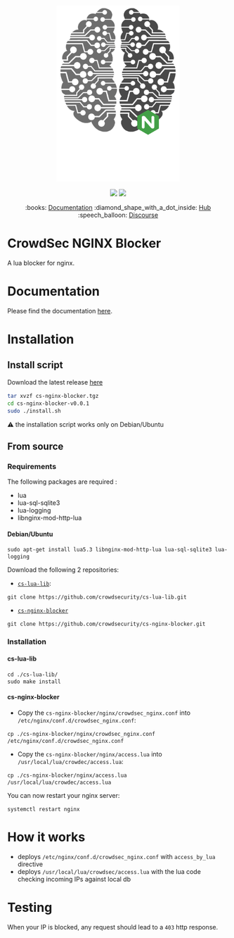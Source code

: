 <p align="center">
<img src="https://github.com/crowdsecurity/cs-nginx-blocker/raw/master/docs/assets/crowdsec_nginx_logo.png" alt="CrowdSec" title="CrowdSec" width="280" height="400" />
</p>
<p align="center">
<img src="https://img.shields.io/badge/build-pass-green">
<img src="https://img.shields.io/badge/tests-pass-green">
</p>
<p align="center">
:books: <a href="https://docs.crowdsec.net/blockers/nginx/installation/">Documentation</a>
:diamond_shape_with_a_dot_inside: <a href="https://hub.crowdsec.net">Hub</a>
:speech_balloon: <a href="https://discourse.crowdsec.net">Discourse </a>
</p>

# CrowdSec NGINX Blocker

A lua blocker for nginx.


# Documentation

Please find the documentation [here](https://docs.crowdsec.net/blockers/nginx/installation/).

# Installation

## Install script

Download the latest release [here](https://github.com/crowdsecurity/cs-nginx-blocker/releases)

```bash
tar xvzf cs-nginx-blocker.tgz
cd cs-nginx-blocker-v0.0.1
sudo ./install.sh
```

:warning: the installation script works only on Debian/Ubuntu

## From source

### Requirements

The following packages are required :

- lua
- lua-sql-sqlite3
- lua-logging
- libnginx-mod-http-lua

#### Debian/Ubuntu

```
sudo apt-get install lua5.3 libnginx-mod-http-lua lua-sql-sqlite3 lua-logging
```

Download the following 2 repositories:

- [`cs-lua-lib`](https://github.com/crowdsecurity/cs-lua-lib):
```
git clone https://github.com/crowdsecurity/cs-lua-lib.git
```

- [`cs-nginx-blocker`](https://github.com/crowdsecurity/cs-nginx-blocker)
```
git clone https://github.com/crowdsecurity/cs-nginx-blocker.git
```

### Installation

#### cs-lua-lib

```
cd ./cs-lua-lib/
sudo make install
```

#### cs-nginx-blocker

- Copy the `cs-nginx-blocker/nginx/crowdsec_nginx.conf` into `/etc/nginx/conf.d/crowdsec_nginx.conf`:
```
cp ./cs-nginx-blocker/nginx/crowdsec_nginx.conf /etc/nginx/conf.d/crowdsec_nginx.conf
```
- Copy the `cs-nginx-blocker/nginx/access.lua` into `/usr/local/lua/crowdec/access.lua`:
```
cp ./cs-nginx-blocker/nginx/access.lua /usr/local/lua/crowdec/access.lua
```

You can now restart your nginx server:
```
systemctl restart nginx
```


# How it works

 - deploys `/etc/nginx/conf.d/crowdsec_nginx.conf` with `access_by_lua` directive
 - deploys `/usr/local/lua/crowdsec/access.lua` with the lua code checking incoming IPs against local db

# Testing

When your IP is blocked, any request should lead to a `403` http response.
